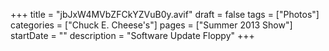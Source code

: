 +++
title = "jbJxW4MVbZFCkYZVuB0y.avif"
draft = false
tags = ["Photos"]
categories = ["Chuck E. Cheese's"]
pages = ["Summer 2013 Show"]
startDate = ""
description = "Software Update Floppy"
+++
